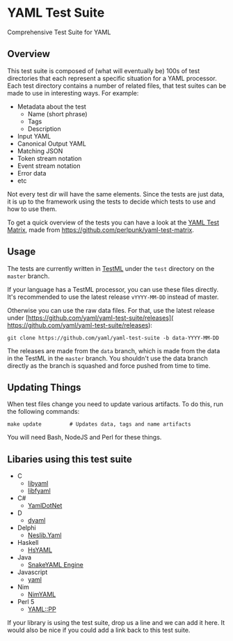 YAML Test Suite
===============

Comprehensive Test Suite for YAML

## Overview

This test suite is composed of (what will eventually be) 100s of test
directories that each represent a specific situation for a YAML processor.
Each test directory contains a number of related files, that test suites can be
made to use in interesting ways.
For example:

* Metadata about the test
  * Name (short phrase)
  * Tags
  * Description
* Input YAML
* Canonical Output YAML
* Matching JSON
* Token stream notation
* Event stream notation
* Error data
* etc

Not every test dir will have the same elements.
Since the tests are just data, it is up to the framework using the tests to
decide which tests to use and how to use them.

To get a quick overview of the tests you can have a look at the [YAML Test
Matrix](http://matrix.yaml.io/), made from
<https://github.com/perlpunk/yaml-test-matrix>.

## Usage

The tests are currently written in
[TestML](https://github.com/testml-lang/testml/) under the `test` directory on
the `master` branch.

If your language has a TestML processor, you can use these files directly.
It's recommended to use the latest release `vYYYY-MM-DD` instead of master.

Otherwise you can use the raw data files.
For that, use the latest release under
[https://github.com/yaml/yaml-test-suite/releases](
https://github.com/yaml/yaml-test-suite/releases):

    git clone https://github.com/yaml/yaml-test-suite -b data-YYYY-MM-DD

The releases are made from the `data` branch, which is made from the data in
the TestML in the `master` branch.
You shouldn't use the data branch directly as the branch is squashed and force
pushed from time to time.

## Updating Things

When test files change you need to update various artifacts.
To do this, run the following commands:

    make update         # Updates data, tags and name artifacts

You will need Bash, NodeJS and Perl for these things.

## Libaries using this test suite

* C
  * [libyaml](https://github.com/yaml/libyaml)
  * [libfyaml](https://github.com/pantoniou/libfyaml)
* C#
  * [YamlDotNet](https://github.com/aaubry/YamlDotNet)
* D
  * [dyaml](https://github.com/dlang-community/D-YAML)
* Delphi
  * [Neslib.Yaml](https://github.com/neslib/Neslib.Yaml)
* Haskell
  * [HsYAML](https://github.com/haskell-hvr/HsYAML)
* Java
  * [SnakeYAML Engine](https://bitbucket.org/asomov/snakeyaml-engine)
* Javascript
  * [yaml](https://github.com/eemeli/yaml)
* Nim
  * [NimYAML](https://github.com/flyx/NimYAML)
* Perl 5
  * [YAML::PP](https://github.com/perlpunk/YAML-PP-p5)

If your library is using the test suite, drop us a line and we can add it here.
It would also be nice if you could add a link back to this test suite.
